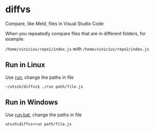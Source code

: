 # diffvs
Compare, like Meld, files in Visual Studio Code

When you repeatedly compare files that are in different folders, for example:

`/home/vinicius/repo1/index.js` with `/home/vinicius/repo2/index.js`

## Run in Linux
Use [run](https://github.com/viniceosm/utsh/blob/master/diffvs/run), change the paths in file

```console
~/utssh/diffvs$ ./run path/file.js
```


## Run in Windows
Use [run.bat](https://github.com/viniceosm/utsh/blob/master/diffvs/run.bat), change the paths in file
```console
utssh\diffvs>run path/file.js
```
